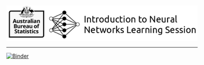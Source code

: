 ![ABS Banner](static/banner.png)

---

[![Binder](https://mybinder.org/badge_logo.svg)](https://mybinder.org/v2/gh/ABS-Neural-Nets-Tutorial/Intro-To-Neural-Nets-R/main?urlpath=git-pull%3Frepo%3Dhttps%253A%252F%252Fgithub.com%252FABS-Neural-Nets-Tutorial%252FIntro-To-Neural-Networks%26urlpath%3Dlab%252Ftree%252FIntro-To-Neural-Networks%252Fnotebooks%252F0_Welcome.ipynb%26branch%3Dmain)

